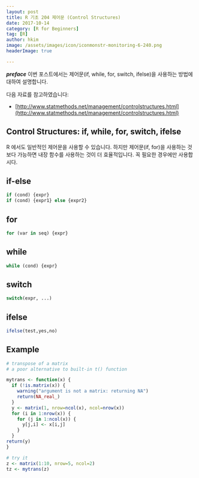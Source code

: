 ```yaml
---
layout: post  
title: R 기초 204 제어문 (Control Structures)  
date: 2017-10-14  
category: [R for Beginners]  
tag: [R]  
author: hkim  
image: /assets/images/icon/iconmonstr-monitoring-6-240.png
headerImage: true

---
```


***preface*** 이번 포스트에서는 제어문(if, while, for, switch, ifelse)을 사용하는 방법에 대하여 설명합니다.


다음 자료를 참고하였습니다:  
- [http://www.statmethods.net/management/controlstructures.html](http://www.statmethods.net/management/controlstructures.html)

## Control Structures: if, while, for, switch, ifelse

R 에서도 일반적인 제어문을 사용할 수 있습니다. 하지만 제어문(if, for)을 사용하는 것보다 가능하면 내장 함수를 사용하는 것이 더 효율적입니다. 꼭 필요한 경우에만 사용합시다.


## if-else
```r
if (cond) {expr}
if (cond) {expr1} else {expr2}
```

## for
```r
for (var in seq) {expr}
```

## while
```r
while (cond) {expr}
```

## switch
```r
switch(expr, ...)
```

## ifelse
```r
ifelse(test,yes,no)
```

## Example
```r
# transpose of a matrix
# a poor alternative to built-in t() function

mytrans <- function(x) {
  if (!is.matrix(x)) {
    warning("argument is not a matrix: returning NA")
    return(NA_real_)
  }
  y <- matrix(1, nrow=ncol(x), ncol=nrow(x))
  for (i in 1:nrow(x)) {
    for (j in 1:ncol(x)) {
      y[j,i] <- x[i,j]
    }
  }
return(y)
}

# try it
z <- matrix(1:10, nrow=5, ncol=2)
tz <- mytrans(z)
```
